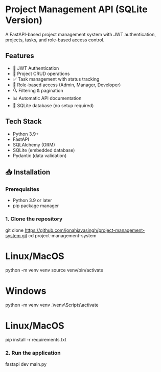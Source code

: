 # Project Management API (SQLite Version)

A FastAPI-based project management system with JWT authentication, projects, tasks, and role-based access control.

## Features

- 🔐 JWT Authentication
- 📝 Project CRUD operations
- ✅ Task management with status tracking
- 👥 Role-based access (Admin, Manager, Developer)
- 🔍 Filtering & pagination
- 📊 Automatic API documentation
- 💾 SQLite database (no setup required)

## Tech Stack

- Python 3.9+
- FastAPI
- SQLAlchemy (ORM)
- SQLite (embedded database)
- Pydantic (data validation)

## 📥 Installation

### Prerequisites
- Python 3.9 or later
- pip package manager

### 1. Clone the repository

git clone https://github.com/jonahjayasingh/project-management-system.git
cd project-management-system

# Linux/MacOS
python -m venv venv
source venv/bin/activate

# Windows
python -m venv venv
.\venv\Scripts\activate

# Linux/MacOS
pip install -r requirements.txt

### 2. Run the application

fastapi dev main.py
